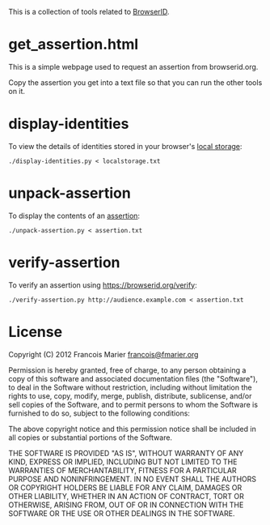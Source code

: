 This is a collection of tools related to [BrowserID](https://browserid.org).

# get_assertion.html

This is a simple webpage used to request an assertion from browserid.org.

Copy the assertion you get into a text file so that you can run the other
tools on it.

# display-identities

To view the details of identities stored in your browser's [local storage](https://developer.mozilla.org/en/DOM/Storage):

    ./display-identities.py < localstorage.txt

# unpack-assertion

To display the contents of an [assertion](https://wiki.mozilla.org/Identity/Verified_Email_Protocol/Latest#Bundled_Assertion):

    ./unpack-assertion.py < assertion.txt

# verify-assertion

To verify an assertion using https://browserid.org/verify:

    ./verify-assertion.py http://audience.example.com < assertion.txt

# License

Copyright (C) 2012 Francois Marier <francois@fmarier.org>

Permission is hereby granted, free of charge, to any person obtaining a copy
of this software and associated documentation files (the "Software"), to
deal in the Software without restriction, including without limitation the
rights to use, copy, modify, merge, publish, distribute, sublicense, and/or
sell copies of the Software, and to permit persons to whom the Software is
furnished to do so, subject to the following conditions:

The above copyright notice and this permission notice shall be included in
all copies or substantial portions of the Software.

THE SOFTWARE IS PROVIDED "AS IS", WITHOUT WARRANTY OF ANY KIND, EXPRESS OR
IMPLIED, INCLUDING BUT NOT LIMITED TO THE WARRANTIES OF MERCHANTABILITY,
FITNESS FOR A PARTICULAR PURPOSE AND NONINFRINGEMENT. IN NO EVENT SHALL THE
AUTHORS OR COPYRIGHT HOLDERS BE LIABLE FOR ANY CLAIM, DAMAGES OR OTHER
LIABILITY, WHETHER IN AN ACTION OF CONTRACT, TORT OR OTHERWISE, ARISING
FROM, OUT OF OR IN CONNECTION WITH THE SOFTWARE OR THE USE OR OTHER DEALINGS
IN THE SOFTWARE.
